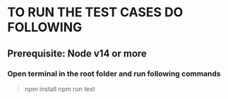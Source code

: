 # TO RUN THE TEST CASES DO FOLLOWING
## Prerequisite: Node v14 or more
### Open terminal in the root folder and run following commands
> npm install
> npm run test
